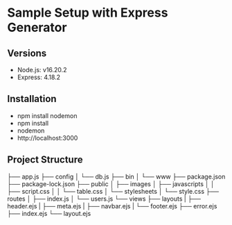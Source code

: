 # Sample Setup with Express Generator

## Versions
- Node.js: v16.20.2
- Express: 4.18.2

## Installation
- npm install nodemon
- npm install
- nodemon
- http://localhost:3000


## Project Structure
├── app.js
├── config
│   └── db.js
├── bin
│   └── www
├── package.json
├── package-lock.json
├── public
│   ├── images
│   ├── javascripts
│   │   ├── script.css
│   │   └── table.css
│   └── stylesheets
│       └── style.css
├── routes
│   ├── index.js
│   └── users.js
└── views
    ├── layouts
    |   ├── header.ejs
    |   ├── meta.ejs
    |   ├── navbar.ejs
    |   └── footer.ejs
    ├── error.ejs
    ├── index.ejs
    └── layout.ejs